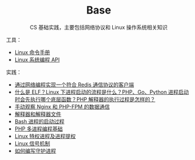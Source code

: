 <h1 align="center">
    Base
</h1>

<p align="center">CS 基础实践，主要包括网络协议和 Linux 操作系统相关知识</p>  

工具：  

- [Linux 命令手册](http://linux.51yip.com/)
- [Linux 系统编程 API](https://man7.org/linux/man-pages/dir_all_by_section.html)

实践：  

- [通过网络编程实现一个符合 Redis 通信协议的客户端](通过网络编程实现一个符合Redis通信协议的客户端.md)
- [什么是 ELF？Linux 下进程启动的流程是什么？PHP、Go、Python 进程启动时会先执行哪个底层函数？PHP 解释器的执行过程是怎样的？](什么是ELF？Linux下进程启动的流程是什么？PHP、Go、Python进程启动时会先执行哪个底层函数？PHP解释器的执行过程是怎样的？.md)
- [手动观察 Nginx 和 PHP-FPM 的数据通信](手动观察Nginx和PHP-FPM的数据通信.md)
- [解释器和解释器文件](解释器和解释器文件.md)
- [Bash 进程的启动过程](Bash进程的启动过程.md)
- [PHP 多进程编程基础](PHP多进程编程基础.md)
- [Linux 特权进程及进程提权](Linux特权进程及进程提权.md)
- [Linux 信号机制](Linux信号机制.md)
- [如何编写守护进程](如何编写守护进程.md)
